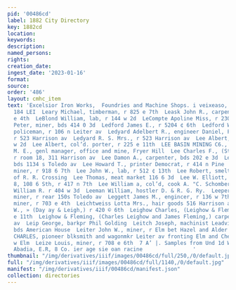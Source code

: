 ```yaml
---
pid: '00486cd'
label: 1882 City Directory
key: 1882cd
location: 
keywords: 
description: 
named_persons: 
rights: 
creation_date: 
ingest_date: '2023-01-16'
format: 
source: 
order: '486'
layout: cmhc_item
text: 'Excelsior Iron Works,  Foundries and Machine Shops. i veixeaso, m2. Prope  LEA
  184 LEI  Leary Michael, timberman, r 825 e 7th  Leask John R., carpenter, bds 815
  e 4th  LeBlond William, lab, r 144 w 2d  LeCompte Apoline Miss, r 230 w 3d  Leddy
  Peter, miner, bds 414 0 3d  Ledford James E., r 5204 ¢ 6th  Ledford William L.,
  policeman, r 106 n Leiter av  Ledyard Adelbert R., engineer Daniel, Fisher & Smith,
  r 523 Harrison av  Ledyard R. S. Mrs., r 523 Harrison av  Lee Albert, saloon 128
  w 2d  Lee Albert, col’d. porter, r 225 e 11th  LEE BASIN MINING C6., Robert Bunsen
  M. E., genl manager, office and mine, Fryer Hill  Lee Charles F., (Streeter & Lee,)
  r room 18, 311 Harrison av  Lee Damon A., carpenter, bds 202 e 3d  Lee Edward, miner,
  bds 1134 s Toledo av  Lee Howard T., printer Democrat, r 414 n Pine  Lee James,
  miner, r 918 6 7th  Lee John W., lab, r 512 ¢ 13th  Lee Robert, smelter, r Elm west
  of R. R. Crossing  Lee Thomas, meat market 116 6 3d  Lee W. Elliott, mining room
  8, 108 6 Sth, r 417 n 7th  Lee William a, col’d, cook A. "C. Schomberg, r135 w 2d  Lee
  William R. r 404 w 3d  Leeman William, hostler D. & R. G. Ry.  Leeper Charles E.,
  miner, r rear 150s Toledo av  Leggett James M., engincer, r 136 w 7th  Leibert Adolphus,
  miner, r 703 e 4th  Leichtweiss Lotta Mrs., hair goods 516 Harrison av  Leigh Amasa
  W., » (Day ay & Leigh,) r 420 © 6th  Leighow Charles, (Leighow & Fleming,) r 206
  e 11th  Leighow & Fleming, (Charles Leighow and James Fleming,) carpenters 806 Harrison
  av  Leip George, barkpr Phil Golding  Leitch Joseph, machinist Leadville Tron Works,
  bds American House  Leiter John W., miner, r Elm bet Hazel and Alder  LEITZMANN
  CHARLES, pioneer blksmith and wagonmkr Leiter av fronting Elm and Chestnut, r 316
  w Elm  Leize Louis, miner, r 708 e 6th  7 A’ |. Samples from Und 1d Work Prompth
  Abadia, E.R, 8 Co. ier age sie oan racine                '
thumbnail: "/img/derivatives/iiif/images/00486cd/full/250,/0/default.jpg"
full: "/img/derivatives/iiif/images/00486cd/full/1140,/0/default.jpg"
manifest: "/img/derivatives/iiif/00486cd/manifest.json"
collection: directories
---
```

